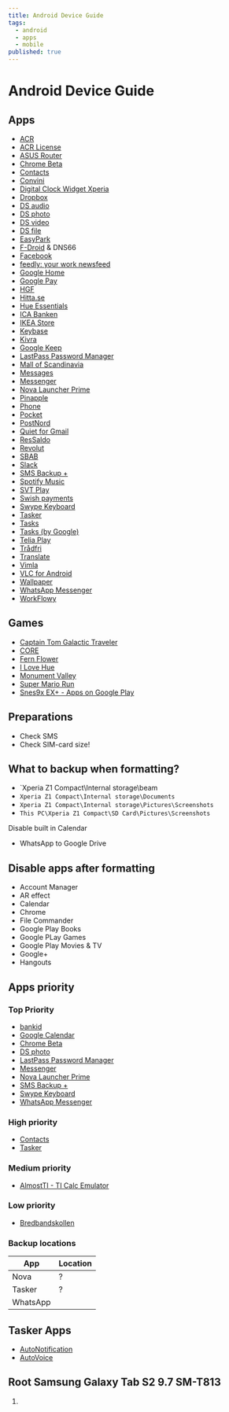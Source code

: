 ```yaml
---
title: Android Device Guide
tags:
  - android
  - apps
  - mobile
published: true
---
```


# Android Device Guide

## Apps

* [ACR](https://play.google.com/store/apps/details?id=com.nll.acr&rdid=com.nll.acr)
* [ACR License](https://play.google.com/store/apps/details?id=com.nll.acr.license)
* [ASUS Router](https://play.google.com/store/apps/details?id=com.asus.aihome)
* [Chrome Beta](https://play.google.com/store/apps/details?id=com.chrome.beta)
* [Contacts](https://play.google.com/store/apps/details?id=com.google.android.contacts)
* [Convini](https://play.google.com/store/apps/details?id=se.matpajobbet&rdid=se.matpajobbet)
* [Digital Clock Widget Xperia](https://play.google.com/store/apps/details?id=com.sonyericsson.digitalclockwidget2)
* [Dropbox](https://play.google.com/store/apps/details?id=com.dropbox.android)
* [DS audio](https://play.google.com/store/apps/details?id=com.synology.DSaudio)
* [DS photo](https://play.google.com/store/apps/details?id=com.synology.dsphoto)
* [DS video](https://play.google.com/store/apps/details?id=com.synology.dsvideo)
* [DS file](https://play.google.com/store/apps/details?id=com.synology.DSfile)
* [EasyPark](https://play.google.com/store/apps/details?id=net.easypark.android)
* [F-Droid](https://f-droid.org/en/) & DNS66
* [Facebook](https://play.google.com/store/apps/details?id=com.facebook.katana)
* [feedly: your work newsfeed](https://play.google.com/store/apps/details?id=com.devhd.feedly)
* [Google Home](https://play.google.com/store/apps/details?id=com.google.android.apps.chromecast.app)
* [Google Pay](https://play.google.com/store/apps/details?id=com.google.android.apps.walletnfcrel&rdid=com.google.android.apps.walletnfcrel)
* [HGF](https://play.google.com/store/apps/details?id=com.mywidz.mwp.hb.app.hyresgastforeningen.wrapper.android)
* [Hitta.se](https://play.google.com/store/apps/details?id=se.hitta.android.app)
* [Hue Essentials](https://play.google.com/store/apps/details?id=com.superthomaslab.hueessentials)
* [ICA Banken](https://play.google.com/store/apps/details?id=se.icabanken)
* [IKEA Store](https://play.google.com/store/apps/details?id=com.ikea.kompis)
* [Keybase](https://play.google.com/store/apps/details?id=io.keybase.ossifrage)
* [Kivra](https://play.google.com/store/apps/details?id=com.kivra.Kivra)
* [Google Keep](https://play.google.com/store/apps/details?id=com.google.android.keep)
* [LastPass Password Manager](https://play.google.com/store/apps/details?id=com.lastpass.lpandroid)
* [Mall of Scandinavia](https://play.google.com/store/apps/details?id=com.unibail.mallofscandinavia)
* [Messages](https://play.google.com/store/apps/details?id=com.google.android.apps.messaging&rdid=com.google.android.apps.messaging)
* [Messenger](https://play.google.com/store/apps/details?id=com.google.android.apps.messaging)
* [Nova Launcher Prime](https://play.google.com/store/apps/details?id=com.teslacoilsw.launcher.prime)
* [Pinapple](https://play.google.com/store/apps/details?id=se.oscarb.pinapple)
* [Phone](https://play.google.com/store/apps/details?id=com.google.android.dialer)
* [Pocket](https://play.google.com/store/apps/details?id=com.ideashower.readitlater.pro)
* [PostNord ](https://play.google.com/store/apps/details?id=se.postnord.private)
* [Quiet for Gmail](https://play.google.com/store/apps/details?id=com.sgarcia.quiet_for_gmail)
* [ResSaldo](https://play.google.com/store/apps/details?id=se.supertips.android.ressaldo)
* [Revolut](https://play.google.com/store/apps/details?id=com.revolut.revolut)
* [SBAB](https://play.google.com/store/apps/details?id=se.sbab.bankapp)
* [Slack](https://play.google.com/store/apps/details?id=com.Slack)
* [SMS Backup +](https://play.google.com/store/apps/details?id=com.zegoggles.smssync)
* [Spotify Music](https://play.google.com/store/apps/details?id=com.spotify.music)
* [SVT Play](https://play.google.com/store/apps/details?id=se.svt.android.svtplay)
* [Swish payments](https://play.google.com/store/apps/details?id=se.bankgirot.swish)
* [Swype Keyboard](https://play.google.com/store/apps/details?id=com.nuance.swype.dtc)
* [Tasker](https://play.google.com/store/apps/details?id=net.dinglisch.android.taskerm)
* [Tasks](https://play.google.com/store/apps/details?id=ch.teamtasks.tasks.paid)
* [Tasks (by Google)](https://play.google.com/store/apps/details?id=com.google.android.apps.tasks&rdid=com.google.android.apps.tasks)
* [Telia Play](https://play.google.com/store/apps/details?id=com.teliasonera.telia.playplus)
* [Trådfri](https://play.google.com/store/apps/details?id=com.ikea.tradfri.lighting)
* [Translate](https://play.google.com/store/apps/details?id=com.google.android.apps.translate)
* [Vimla](https://play.google.com/store/apps/details?id=com.vimlaapp)
* [VLC for Android](https://play.google.com/store/apps/details?id=org.videolan.vlc)
* [Wallpaper](https://play.google.com/store/apps/details?id=com.google.android.apps.wallpaper)
* [WhatsApp Messenger](https://play.google.com/store/apps/details?id=com.whatsapp)
* [WorkFlowy](https://play.google.com/store/apps/details?id=com.workflowy.android)

## Games
* [Captain Tom Galactic Traveler](https://play.google.com/store/apps/details?id=com.picodongames.CaptainTomGT)
* [CORE](https://play.google.com/store/apps/details?id=am.fury.core)
* [Fern Flower](https://play.google.com/store/apps/details?id=pl.macaque.FernFlower)
* [I Love Hue](https://play.google.com/store/apps/details?id=com.zutgames.ilovehue)
* [Monument Valley](https://play.google.com/store/apps/details?id=com.ustwo.monumentvalley)
* [Super Mario Run](https://play.google.com/store/apps/details?id=com.nintendo.zara)
* [Snes9x EX+ - Apps on Google Play](https://play.google.com/store/apps/details?id=com.explusalpha.Snes9xPlus)

## Preparations

* Check SMS
* Check SIM-card size!

## What to backup when formatting?


* `Xperia Z1 Compact\Internal storage\beam
* `Xperia Z1 Compact\Internal storage\Documents`
* `Xperia Z1 Compact\Internal storage\Pictures\Screenshots`
* `This PC\Xperia Z1 Compact\SD Card\Pictures\Screenshots`


Disable built in Calendar


* WhatsApp to Google Drive


## Disable apps after formatting

* Account Manager
* AR effect
* Calendar
* Chrome
* File Commander
* Google Play Books
* Google PLay Games
* Google Play Movies & TV
* Google+ 
* Hangouts


## Apps priority

### Top Priority
* [bankid](https://play.google.com/store/apps/details?id=com.bankid.bus)
* [Google Calendar](https://play.google.com/store/apps/details?id=com.google.android.calendar)
* [Chrome Beta](https://play.google.com/store/apps/details?id=com.chrome.beta)
* [DS photo](https://play.google.com/store/apps/details?id=com.synology.dsphoto)
* [LastPass Password Manager](https://play.google.com/store/apps/details?id=com.lastpass.lpandroid)
* [Messenger](https://play.google.com/store/apps/details?id=com.google.android.apps.messaging)
* [Nova Launcher Prime](https://play.google.com/store/apps/details?id=com.teslacoilsw.launcher.prime)
* [SMS Backup +](https://play.google.com/store/apps/details?id=com.zegoggles.smssync)
* [Swype Keyboard](https://play.google.com/store/apps/details?id=com.nuance.swype.dtc)
* [WhatsApp Messenger](https://play.google.com/store/apps/details?id=com.whatsapp)


### High priority

* [Contacts](https://play.google.com/store/apps/details?id=com.google.android.contacts)
* [Tasker](https://play.google.com/store/apps/details?id=net.dinglisch.android.taskerm)

### Medium priority

* [AlmostTI - TI Calc Emulator](https://play.google.com/store/apps/details?id=com.fms.ati)

### Low priority

* [Bredbandskollen](https://play.google.com/store/apps/details?id=se.iis.bbk)


### Backup locations

App | Location
----|---------
Nova | ?
Tasker | ? 
WhatsApp |


## Tasker Apps

* [AutoNotification](https://play.google.com/store/apps/details?id=com.joaomgcd.autonotification)
* [AutoVoice](https://play.google.com/store/apps/details?id=com.joaomgcd.autovoice)


## Root Samsung Galaxy Tab S2 9.7 SM-T813

1. 





